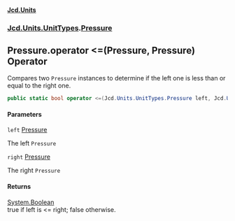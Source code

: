 #### [Jcd.Units](index.md 'index')
### [Jcd.Units.UnitTypes](Jcd.Units.UnitTypes.md 'Jcd.Units.UnitTypes').[Pressure](Jcd.Units.UnitTypes.Pressure.md 'Jcd.Units.UnitTypes.Pressure')

## Pressure.operator <=(Pressure, Pressure) Operator

Compares two `Pressure` instances to determine if the left one is less than or equal to the right one.

```csharp
public static bool operator <=(Jcd.Units.UnitTypes.Pressure left, Jcd.Units.UnitTypes.Pressure right);
```
#### Parameters

<a name='Jcd.Units.UnitTypes.Pressure.op_LessThanOrEqual(Jcd.Units.UnitTypes.Pressure,Jcd.Units.UnitTypes.Pressure).left'></a>

`left` [Pressure](Jcd.Units.UnitTypes.Pressure.md 'Jcd.Units.UnitTypes.Pressure')

The left `Pressure`

<a name='Jcd.Units.UnitTypes.Pressure.op_LessThanOrEqual(Jcd.Units.UnitTypes.Pressure,Jcd.Units.UnitTypes.Pressure).right'></a>

`right` [Pressure](Jcd.Units.UnitTypes.Pressure.md 'Jcd.Units.UnitTypes.Pressure')

The right `Pressure`

#### Returns
[System.Boolean](https://docs.microsoft.com/en-us/dotnet/api/System.Boolean 'System.Boolean')  
true if left is <= right; false otherwise.
